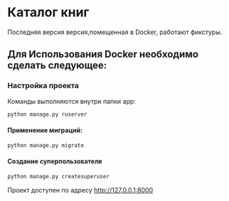 # Каталог книг

Последняя версия версия,помещенная в Docker, работают фикстуры.

## Для Использования Docker необходимо сделать следующее:

### Настройка проекта


Команды выполняются внутри папки app:

```bash
python manage.py ruserver
```

#### Применение миграций:

```bash
python manage.py migrate
```

#### Создание суперпользователя

```bash
python manage.py createsuperuser
```


Проект доступен по адресу http://127.0.0.1:8000
